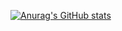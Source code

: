 [![Anurag's GitHub stats](https://github-readme-stats.vercel.app/api?username=liujiangxu)](https://github.com/anuraghazra/github-readme-stats)

